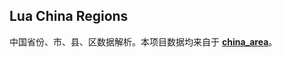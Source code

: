 ## Lua China Regions

中国省份、市、县、区数据解析。本项目数据均来自于 **[china_area](https://github.com/adyliu/china_area)**。